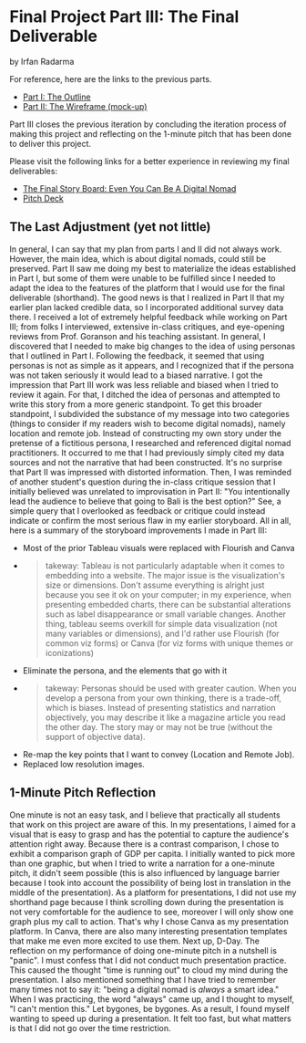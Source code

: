 # Final Project Part III: The Final Deliverable
by Irfan Radarma

For reference, here are the links to the previous parts.
- [Part I: The Outline](https://irfanradarma.github.io/94870/FinalProject)
- [Part II: The Wireframe (mock-up)](https://irfanradarma.github.io/94870/Project_Part2)

Part III closes the previous iteration by concluding the iteration process of making this project and reflecting on the 1-minute pitch that has been done to deliver this project.

Please visit the following links for a better experience in reviewing my final deliverables:
- [The Final Story Board: Even You Can Be A Digital Nomad](https://carnegiemellon.shorthandstories.com/being-a-digital-nomad/index.html)
- [Pitch Deck](https://www.canva.com/design/DAFOp_5mqgc/q19m89QAAJOKZWV43X_LmQ/view?utm_content=DAFOp_5mqgc&utm_campaign=designshare&utm_medium=link&utm_source=publishpresent)

## The Last Adjustment (yet not little)
In general, I can say that my plan from parts I and II did not always work. However, the main idea, which is about digital nomads, could still be preserved. Part II saw me doing my best to materialize the ideas established in Part I, but some of them were unable to be fulfilled since I needed to adapt the idea to the features of the platform that I would use for the final deliverable (shorthand). The good news is that I realized in Part II that my earlier plan lacked credible data, so I incorporated additional survey data there.
I received a lot of extremely helpful feedback while working on Part III; from folks I interviewed, extensive in-class critiques, and eye-opening reviews from Prof. Goranson and his teaching assistant. In general, I discovered that I needed to make big changes to the idea of using personas that I outlined in Part I. Following the feedback, it seemed that using personas is not as simple as it appears, and I recognized that if the persona was not taken seriously it would lead to a biased narrative. I got the impression that Part III work was less reliable and biased when I tried to review it again. For that, I ditched the idea of personas and attempted to write this story from a more generic standpoint.
To get this broader standpoint, I subdivided the substance of my message into two categories (things to consider if my readers wish to become digital nomads), namely location and remote job. Instead of constructing my own story under the pretense of a fictitious persona, I researched and referenced digital nomad practitioners. It occurred to me that I had previously simply cited my data sources and not the narrative that had been constructed. It's no surprise that Part II was impressed with distorted information. Then, I was reminded of another student's question during the in-class critique session that I initially believed was unrelated to improvisation in Part II: "You intentionally lead the audience to believe that going to Bali is the best option?" See, a simple query that I overlooked as feedback or critique could instead indicate or confirm the most serious flaw in my earlier storyboard.
All in all, here is a summary of the storyboard improvements I made in Part III:
- Most of the prior Tableau visuals were replaced with Flourish and Canva
- > takeway: Tableau is not particularly adaptable when it comes to embedding into a website. The major issue is the visualization's size or dimensions. Don't assume everything is alright just because you see it ok on your computer; in my experience, when presenting embedded charts, there can be substantial alterations such as label disappearance or small variable changes. Another thing, tableau seems overkill for simple data visualization (not many variables or dimensions), and I'd rather use Flourish (for common viz forms) or Canva (for viz forms with unique themes or iconizations)
-  Eliminate the persona, and the elements that go with it
-  > takeway: Personas should be used with greater caution. When you develop a persona from your own thinking, there is a trade-off, which is biases. Instead of presenting statistics and narration objectively, you may describe it like a magazine article you read the other day. The story may or may not be true (without the support of objective data).
- Re-map the key points that I want to convey (Location and Remote Job).
- Replaced low resolution images.

## 1-Minute Pitch Reflection
One minute is not an easy task, and I believe that practically all students that work on this project are aware of this. In my presentations, I aimed for a visual that is easy to grasp and has the potential to capture the audience's attention right away. Because there is a contrast comparison, I chose to exhibit a comparison graph of GDP per capita. I initially wanted to pick more than one graphic, but when I tried to write a narration for a one-minute pitch, it didn't seem possible (this is also influenced by language barrier because I took into account the possibility of being lost in translation in the middle of the presentation). As a platform for presentations, I did not use my shorthand page because I think scrolling down during the presentation is not very comfortable for the audience to see, moreover I will only show one graph plus my call to action. That's why I chose Canva as my presentation platform. In Canva, there are also many interesting presentation templates that make me even more excited to use them.
Next up, D-Day. The reflection on my performance of doing one-minute pitch in a nutshell is "panic". I must confess that I did not conduct much presentation practice. This caused the thought "time is running out" to cloud my mind during the presentation. I also mentioned something that I have tried to remember many times not to say it: "being a digital nomad is *always* a smart idea." When I was practicing, the word "always" came up, and I thought to myself, "I can't mention this." Let bygones, be bygones. As a result, I found myself wanting to speed up during a presentation. It felt too fast, but what matters is that I did not go over the time restriction.



